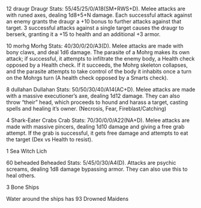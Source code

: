 12 draugr Draugr Stats: 55/45/25/0/A18(SM+RWS+D). Melee attacks are with
runed axes, dealing 1d8+5+N damage. Each successful attack against an
enemy grants the draugr a +10 bonus to further attacks against that
target. 3 successful attacks against a single target causes the draugr
to berserk, granting it a +15 to health and an additional +3 armor.

10 morhg Morhg Stats: 40/30/0/20/A3(D). Melee attacks are made with bony
claws, and deal 1d6 damage. The parasite of a Mohrg makes its own
attack; if successful, it attempts to infiltrate the enemy body, a
Health check opposed by a Health check. If it succeeds, the Mohrg
skeleton collapses, and the parasite attempts to take control of the
body it inhabits once a turn on the Mohrgs turn (A health check opposed
by a Smarts check).

8 dullahan Dullahan Stats: 50/50/30/40/A14(AC+D). Melee attacks are made
with a massive executioner’s axe, dealing 1d12 damage. They can also
throw “their” head, which proceeds to hound and harass a target, casting
spells and healing it’s owner. (Necrosis, Fear, Fireblast/Catching)

4 Shark-Eater Crabs Crab Stats: 70/30/0/0/A22(NA+D). Melee attacks are
made with massive pincers, dealing 1d10 damage and giving a free grab
attempt. If the grab is successful, it gets free damage and attempts to
eat the target (Dex vs Health to resist).

1 Sea Witch Lich

60 beheaded Beheaded Stats: 5/45/0/30/A4(D). Attacks are psychic
screams, dealing 1d8 damage bypassing armor. They can also use this to
heal others.

3 Bone Ships

Water around the ships has 93 Drowned Maidens
